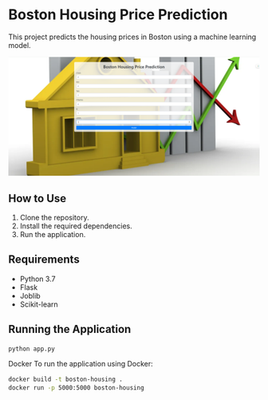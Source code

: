 # Boston Housing Price Prediction

This project predicts the housing prices in Boston using a machine learning model.

![Boston Housing Prediction](test.png)

## How to Use

1. Clone the repository.
2. Install the required dependencies.
3. Run the application.

## Requirements

- Python 3.7
- Flask
- Joblib
- Scikit-learn

## Running the Application

```bash
python app.py
```

Docker
To run the application using Docker:

```bash
docker build -t boston-housing .
docker run -p 5000:5000 boston-housing
```
